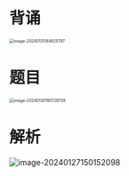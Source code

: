 # 背诵

<img src="https://cvp.oss-cn-shanghai.aliyuncs.com/picgo/202401311448030.png" alt="image-20240131144825797" style="zoom:50%;" />



# 题目

<img src="https://cvp.oss-cn-shanghai.aliyuncs.com/picgo/202401301907822.png" alt="image-20240130190728738" style="zoom:50%;" />



# 解析

![image-20240127150152098](https://cvp.oss-cn-shanghai.aliyuncs.com/picgo/202401271501351.png)





